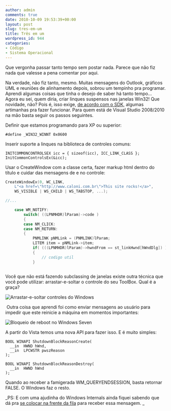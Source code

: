 ```yaml
---
author: admin
comments: true
date: 2010-10-09 19:53:39+00:00
layout: post
slug: tres-em-um
title: Três em um
wordpress_id: 944
categories:
- Código
- Sistema Operacional
---
```


Que vergonha passar tanto tempo sem postar nada. Parece que não fiz nada que valesse a pena comentar por aqui.

Na verdade, não fiz tanto, mesmo. Muitas mensagens do Outlook, gráficos UML e reuniões de alinhamento depois, sobrou um tempinho pra programar. Aprendi algumas coisas que tinha o desejo de saber há tanto tempo... Agora eu sei, quem diria, criar linques suspensos nas janelas Win32! Que novidade, não? Pois é, isso exige, [de acordo com o SDK](http://msdn.microsoft.com/en-us/library/bb760706%28v=VS.85%29.aspx), algumas artimanhas pra fazer funcionar. Para quem está de Visual Studio 2008/2010 na mão basta seguir os passos seguintes.



Definir que estamos programando para XP ou superior:


    
    #define _WIN32_WINNT 0x0600



Inserir suporte a linques na biblioteca de controles comuns:


    
    INITCOMMONCONTROLSEX icc = { sizeof(icc), ICC_LINK_CLASS }; 
    InitCommonControlsEx(&icc);



Usar o CreateWindow com a classe certa, fazer markup html dentro do título e cuidar das mensagens de <click> e <enter> no controle:

```cpp
CreateWindowEx(0, WC_LINK, 
	L"<a href=\"http://www.caloni.com.br\">This site rocks!</a>", 
	WS_VISIBLE | WS_CHILD | WS_TABSTOP, ...);

//...

	case WM_NOTIFY:
		switch( ((LPNMHDR)lParam)->code )
		{
		case NM_CLICK:
		case NM_RETURN:
		{
			PNMLINK pNMLink = (PNMLINK)lParam;
			LITEM item = pNMLink->item;
			if( (((LPNMHDR)lParam)->hwndFrom == st_linkHwnd[hWndDlg]) )
			{
				// codigo util
			}
 

```


Você que não está fazendo subclassing de janelas existe outra técnica que você pode utilizar: arrastar-e-soltar o controle do seu ToolBox. Qual é a graça?



![Arrastar-e-soltar controles do Windows](http://www.caloni.com.br/blog/wp-content/uploads/arrastar-e-soltar-linque.png)



 Outra coisa que aprendi foi como enviar mensagens ao usuário para impedir que este reinicie a máquina em momentos importantes:



![Bloqueio de reboot no Windows Seven](http://www.caloni.com.br/blog/wp-content/uploads/block-reboot.png)



A partir do Vista temos uma nova API para fazer isso. E é muito simples:


    
    BOOL WINAPI ShutdownBlockReasonCreate( 
      __in  HWND hWnd, 
      __in  LPCWSTR pwszReason 
    );   
    
    BOOL WINAPI ShutdownBlockReasonDestroy( 
      __in  HWND hWnd 
    );



Quando ao receber a famigerada WM_QUERYENDSESSION, basta retornar FALSE. O Windows faz o resto.

_PS: E com uma ajudinha do Windows Internals ainda fiquei sabendo que dá pra [se colocar na frente da fila](http://msdn.microsoft.com/en-us/library/ms686227%28VS.85%29.aspx) para receber essa mensagem. _
